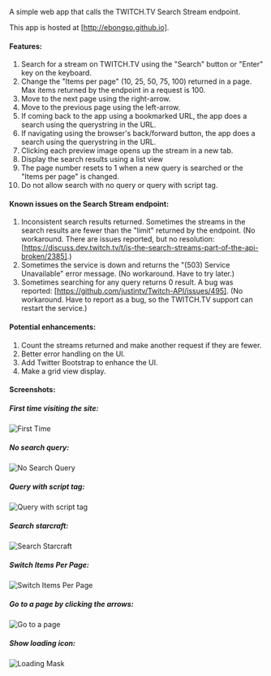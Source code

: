 A simple web app that calls the TWITCH.TV Search Stream endpoint.

This app is hosted at [http://ebongso.github.io].

#### Features:

1. Search for a stream on TWITCH.TV using the "Search" button or "Enter" key on the keyboard.
2. Change the "Items per page" (10, 25, 50, 75, 100) returned in a page. Max items returned by the endpoint in a request is 100.
3. Move to the next page using the right-arrow.
4. Move to the previous page using the left-arrow.
5. If coming back to the app using a bookmarked URL, the app does a search using the querystring in the URL.
6. If navigating using the browser's back/forward button, the app does a search using the querystring in the URL.
7. Clicking each preview image opens up the stream in a new tab.
8. Display the search results using a list view
9. The page number resets to 1 when a new query is searched or the "Items per page" is changed.
10. Do not allow search with no query or query with script tag.

#### Known issues on the Search Stream endpoint:

1. Inconsistent search results returned. Sometimes the streams in the search results are fewer than the "limit" returned by the endpoint. (No workaround. There are issues reported, but no resolution: [https://discuss.dev.twitch.tv/t/is-the-search-streams-part-of-the-api-broken/2385].)
2. Sometimes the service is down and returns the "(503) Service Unavailable" error message. (No workaround. Have to try later.)
3. Sometimes searching for any query returns 0 result. A bug was reported: [https://github.com/justintv/Twitch-API/issues/495]. (No workaround. Have to report as a bug, so the TWITCH.TV support can restart the service.)

#### Potential enhancements:

1. Count the streams returned and make another request if they are fewer.
2. Better error handling on the UI.
3. Add Twitter Bootstrap to enhance the UI. 
4. Make a grid view display.

#### Screenshots:

##### First time visiting the site:
![First Time](http://ebongso.github.io/images/app-screenshots/FirstTime.png)

##### No search query:
![No Search Query](http://ebongso.github.io/images/app-screenshots/NoSearchQuery.png)

##### Query with script tag:
![Query with script tag](http://ebongso.github.io/images/app-screenshots/ScriptTag.png)

##### Search starcraft:
![Search Starcraft](http://ebongso.github.io/images/app-screenshots/SearchStarcraft.png)

##### Switch Items Per Page:
![Switch Items Per Page](http://ebongso.github.io/images/app-screenshots/SwitchItemsPerPage.png)

##### Go to a page by clicking the arrows:
![Go to a page](http://ebongso.github.io/images/app-screenshots/NextPage.png)

##### Show loading icon:
![Loading Mask](http://ebongso.github.io/images/app-screenshots/LoadingMask.png)

[http://ebongso.github.io]:http://ebongso.github.io
[https://github.com/justintv/Twitch-API/issues/495]:https://github.com/justintv/Twitch-API/issues/495
[https://discuss.dev.twitch.tv/t/is-the-search-streams-part-of-the-api-broken/2385]:https://discuss.dev.twitch.tv/t/is-the-search-streams-part-of-the-api-broken/2385